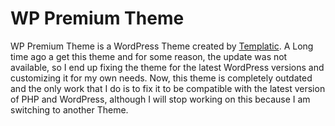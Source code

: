 # WP Premium Theme

WP Premium Theme is a WordPress Theme created by [Templatic](http://www.templatic.com). A Long time ago a get this theme and for some reason, the update was not available, so I end up fixing the theme for the latest WordPress versions and customizing it for my own needs. Now, this theme is completely outdated and the only work that I do is to fix it to be compatible with the latest version of PHP and WordPress, although I will stop working on this because I am switching to another Theme.
